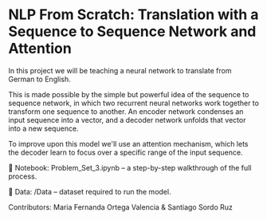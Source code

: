 # NLP From Scratch: Translation with a Sequence to Sequence Network and Attention


In this project we will be teaching a neural network to translate from German to English.

This is made possible by the simple but powerful idea of the sequence to sequence network, in which two recurrent neural networks work together to transform one sequence to another. An encoder network condenses an input sequence into a vector, and a decoder network unfolds that vector into a new sequence.

To improve upon this model we'll use an attention mechanism, which lets the decoder learn to focus over a specific range of the input sequence.

📓 Notebook: Problem_Set_3.ipynb – a step-by-step walkthrough of the full process.

📂 Data: /Data – dataset required to run the model.

Contributors: Maria Fernanda Ortega Valencia & Santiago Sordo Ruz
